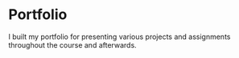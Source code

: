 # Portfolio

I built my portfolio for presenting various projects and assignments throughout the course and afterwards.

